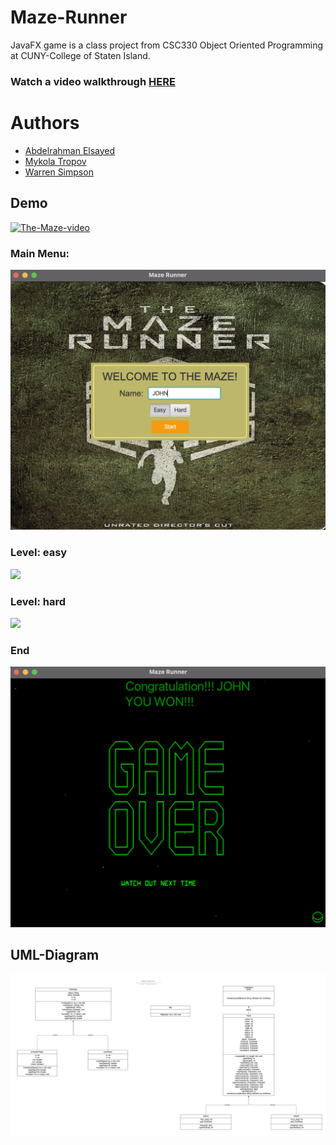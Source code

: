 # Maze-Runner
JavaFX game is a class project from CSC330 Object Oriented Programming at CUNY-College of Staten Island.

### Watch a video walkthrough [HERE](https://www.youtube.com/watch?v=5SRHJDLT8e4)

# Authors
* [Abdelrahman Elsayed](https://github.com/abdel-elsayed)
* [Mykola Tropov](https://github.com/toropovm)
* [Warren Simpson](https://github.com/Warren28)

## Demo
[![The-Maze-video](https://img.youtube.com/vi/5SRHJDLT8e4/0.jpg)](https://www.youtube.com/watch?v=5SRHJDLT8e4)

### Main Menu:
![](https://github.com/abdel-elsayed/Maze-Runner/blob/main/menu.png)      

### Level: easy
![](https://github.com/abdel-elsayed/Maze-Runner/blob/main/easy1.gif)      

### Level: hard
![](https://github.com/abdel-elsayed/Maze-Runner/blob/main/hard.gif)      

### End
![](https://github.com/abdel-elsayed/Maze-Runner/blob/main/gameOver.png)      

## UML-Diagram
![](https://github.com/abdel-elsayed/Maze-Runner/blob/main/UML.png)  
